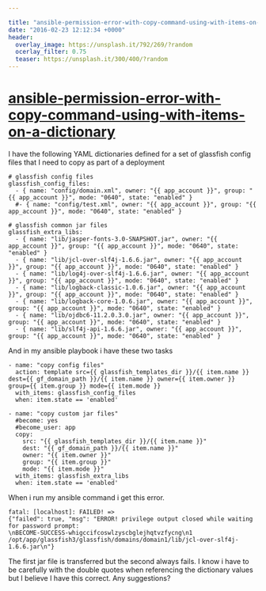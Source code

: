 ```yaml
---

title: "ansible-permission-error-with-copy-command-using-with-items-on-a-dictionary"
date: "2016-02-23 12:12:34 +0000"
header:
  overlay_image: https://unsplash.it/792/269/?random
  ocerlay_filter: 0.75
  teaser: https://unsplash.it/300/400/?random
---
```


# [ansible-permission-error-with-copy-command-using-with-items-on-a-dictionary](http://stackoverflow.com/questions/35577184/ansible-permission-error-with-copy-command-using-with-items-on-a-dictionary)

I have the following YAML dictionaries defined for a set of glassfish config files that I need to copy as part of a deployment

    # glassfish config files
    glassfish_config_files:
      - { name: "config/domain.xml", owner: "{{ app_account }}", group: "{{ app_account }}", mode: "0640", state: "enabled" }
      #- { name: "config/test.xml", owner: "{{ app_account }}", group: "{{ app_account }}", mode: "0640", state: "enabled" }

    # glassfish common jar files
    glassfish_extra_libs:
      - { name: "lib/jasper-fonts-3.0-SNAPSHOT.jar", owner: "{{ app_account }}", group: "{{ app_account }}", mode: "0640", state: "enabled" }
      - { name: "lib/jcl-over-slf4j-1.6.6.jar", owner: "{{ app_account }}", group: "{{ app_account }}", mode: "0640", state: "enabled" }
      - { name: "lib/log4j-over-slf4j-1.6.6.jar", owner: "{{ app_account }}", group: "{{ app_account }}", mode: "0640", state: "enabled" }
      - { name: "lib/logback-classic-1.0.6.jar", owner: "{{ app_account }}", group: "{{ app_account }}", mode: "0640", state: "enabled" }
      - { name: "lib/logback-core-1.0.6.jar", owner: "{{ app_account }}", group: "{{ app_account }}", mode: "0640", state: "enabled" }
      - { name: "lib/ojdbc6-11.2.0.3.0.jar", owner: "{{ app_account }}", group: "{{ app_account }}", mode: "0640", state: "enabled" }
      - { name: "lib/slf4j-api-1.6.6.jar", owner: "{{ app_account }}", group: "{{ app_account }}", mode: "0640", state: "enabled" }

And in my ansible playbook i have these two tasks

    - name: "copy config files"
      action: template src={{ glassfish_templates_dir }}/{{ item.name }} dest={{ gf_domain_path }}/{{ item.name }} owner={{ item.owner }} group={{ item.group }} mode={{ item.mode }}
      with_items: glassfish_config_files
      when: item.state == 'enabled'

    - name: "copy custom jar files"
      #become: yes
      #become_user: app
      copy:
        src: "{{ glassfish_templates_dir }}/{{ item.name }}"
        dest: "{{ gf_domain_path }}/{{ item.name }}"
        owner: "{{ item.owner }}"
        group: "{{ item.group }}"
        mode: "{{ item.mode }}"
      with_items: glassfish_extra_libs
      when: item.state == 'enabled'

When i run my ansible command i get this error.

    fatal: [localhost]: FAILED! =>
    {"failed": true, "msg": "ERROR! privilege output closed while waiting for password prompt:
    \nBECOME-SUCCESS-whigccifcoswlzyscbglejhqtvzfycng\n1  
    /opt/app/glassfish3/glassfish/domains/domain1/lib/jcl-over-slf4j-1.6.6.jar\n"}

The first jar file is transferred but the second always fails. I know i have to be carefully with the double quotes when referencing the dictionary values but I believe I have this correct. Any suggestions?
